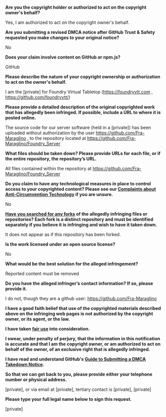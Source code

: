 **Are you the copyright holder or authorized to act on the copyright owner's behalf?**

Yes, I am authorized to act on the copyright owner's behalf.

**Are you submitting a revised DMCA notice after GitHub Trust & Safety requested you make changes to your original notice?**

No

**Does your claim involve content on GitHub or npm.js?**

GitHub

**Please describe the nature of your copyright ownership or authorization to act on the owner's behalf.**

I am the [private] for Foundry Virtual Tabletop (https://foundryvtt.com , https://github.com/foundryvtt/)

**Please provide a detailed description of the original copyrighted work that has allegedly been infringed. If possible, include a URL to where it is posted online.**

The source code for our server software (held in a [private]) has been uploaded without authorization by the user https://github.com/Fra-Maraglino , to the repository located at https://github.com/Fra-Maraglino/Foundry_Server

**What files should be taken down? Please provide URLs for each file, or if the entire repository, the repository’s URL.**

All files contained within the repository at https://github.com/Fra-Maraglino/Foundry_Server

**Do you claim to have any technological measures in place to control access to your copyrighted content? Please see our <a href="https://docs.github.com/articles/guide-to-submitting-a-dmca-takedown-notice#complaints-about-anti-circumvention-technology">Complaints about Anti-Circumvention Technology</a> if you are unsure.**

No

**<a href="https://docs.github.com/articles/dmca-takedown-policy#b-what-about-forks-or-whats-a-fork">Have you searched for any forks</a> of the allegedly infringing files or repositories? Each fork is a distinct repository and must be identified separately if you believe it is infringing and wish to have it taken down.**

It does not appear as if this repository has been forked.

**Is the work licensed under an open source license?**

No

**What would be the best solution for the alleged infringement?**

Reported content must be removed

**Do you have the alleged infringer’s contact information? If so, please provide it.**

I do not, though they are a github user: https://github.com/Fra-Maraglino

**I have a good faith belief that use of the copyrighted materials described above on the infringing web pages is not authorized by the copyright owner, or its agent, or the law.**

**I have taken <a href="https://www.lumendatabase.org/topics/22">fair use</a> into consideration.**

**I swear, under penalty of perjury, that the information in this notification is accurate and that I am the copyright owner, or am authorized to act on behalf of the owner, of an exclusive right that is allegedly infringed.**

**I have read and understand GitHub's <a href="https://docs.github.com/articles/guide-to-submitting-a-dmca-takedown-notice/">Guide to Submitting a DMCA Takedown Notice</a>.**

**So that we can get back to you, please provide either your telephone number or physical address.**

[private], or via email at [private], tertiary contact is [private], [private]

**Please type your full legal name below to sign this request.**

[private]
